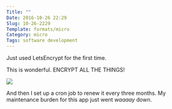 ```yaml
---
Title: ""
Date: 2016-10-26 22:29
Slug: 10-26-2229
Template: formats/micro
Category: micro
Tags: software development
---
```


Just used LetsEncrypt for the first time.

This is wonderful. ENCRYPT ALL THE THINGS!

![](//cdn.chriskrycho.com/images/encrypt-all-the-things.jpg)

And then I set up a cron job to renew it every three months. My maintenance burden for this app just went *waaaay* down.
